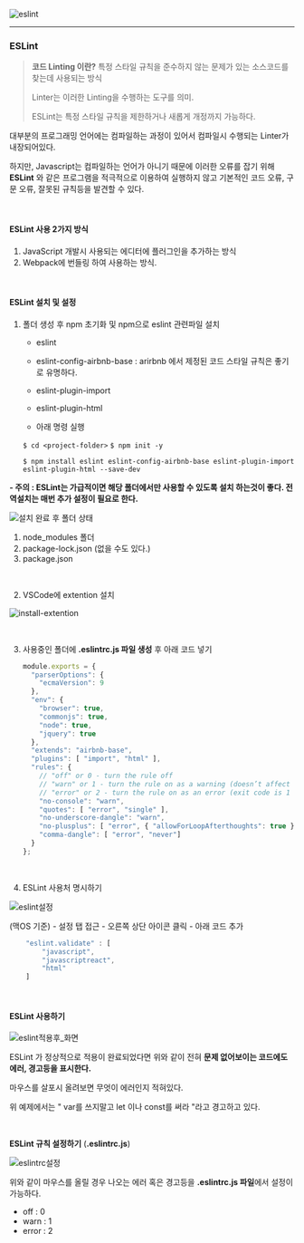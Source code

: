 ![eslint](https://miro.medium.com/max/888/1*adPg-Z859DytSea5oLARGg.png)

-----------

### ESLint

> **코드 Linting 이란?** 특정 스타일 규칙을 준수하지 않는 문제가 있는 소스코드를 찾는데 사용되는 방식
>
> Linter는 이러한 Linting을 수행하는 도구를 의미.
>
> ESLint는 특정 스타일 규칙을 제한하거나 새롭게 개정까지 가능하다.

 대부분의 프로그래밍 언어에는 컴파일하는 과정이 있어서 컴파일시 수행되는 Linter가 내장되어있다. 

 하지만, Javascript는 컴파일하는 언어가 아니기 때문에 이러한 오류를 잡기 위해 **ESLint** 와 같은 프로그램을 적극적으로 이용하여 실행하지 않고 기본적인 코드 오류, 구문 오류, 잘못된 규칙등을 발견할 수 있다.

<br/>

#### ESLint 사용 2가지 방식

1. JavaScript 개발시 사용되는 에디터에 플러그인을 추가하는 방식
2. Webpack에 번들링 하여 사용하는 방식.

<br/>

#### ESLint 설치 및 설정

1. 폴더 생성 후  npm 초기화 및 npm으로 eslint 관련파일 설치

   - eslint
   - eslint-config-airbnb-base : arirbnb 에서 제정된 코드 스타일 규칙은 좋기로 유명하다.
   - eslint-plugin-import
   - eslint-plugin-html

   

   - 아래 명령 실행 

   `$ cd <project-folder>`
   `$ npm init -y`

   `$ npm install eslint eslint-config-airbnb-base eslint-plugin-import eslint-plugin-html --save-dev`

**- 주의 : ESLint는 가급적이면 해당 폴더에서만 사용할 수 있도록 설치 하는것이 좋다. 전역설치는 매번 추가 설정이 필요로 한다.**

![설치 완료 후 폴더 상태](https://user-images.githubusercontent.com/31315644/66038841-33c0e480-e54e-11e9-9fc8-4277d185b003.jpeg)

1. node_modules 폴더
2. package-lock.json (없을 수도 있다.)
3. package.json

<br/>

2. VSCode에 extention 설치

![install-extention](https://user-images.githubusercontent.com/31315644/66038837-30c5f400-e54e-11e9-9e9b-767e6e52d3c1.jpeg)

<br/>

3. 사용중인 폴더에 **.eslintrc.js 파일 생성** 후 아래 코드 넣기

   ```javascript
   module.exports = {
     "parserOptions": {
       "ecmaVersion": 9
     },
     "env": {
       "browser": true,
       "commonjs": true,
       "node": true,
       "jquery": true
     },
     "extends": "airbnb-base",
     "plugins": [ "import", "html" ],
     "rules": {
       // "off" or 0 - turn the rule off
       // "warn" or 1 - turn the rule on as a warning (doesn’t affect exit code)
       // "error" or 2 - turn the rule on as an error (exit code is 1 when triggered)
       "no-console": "warn",
       "quotes": [ "error", "single" ],
       "no-underscore-dangle": "warn",
       "no-plusplus": [ "error", { "allowForLoopAfterthoughts": true }],
       "comma-dangle": [ "error", "never"]
     }
   };
   ```

   <br/>

4. ESLint 사용처 명시하기

![eslint설정](https://user-images.githubusercontent.com/31315644/66038839-328fb780-e54e-11e9-9c45-8e29642ddd46.png)

(맥OS 기준) - 설정 탭 접근 - 오른쪽 상단 아이콘 클릭 - 아래 코드 추가

```javascript
    "eslint.validate" : [
        "javascript",
        "javascriptreact",
        "html"
    ]
```

<br/>

#### ESLint 사용하기

![eslint적용후_화면](https://user-images.githubusercontent.com/31315644/66040112-9ebfea80-e551-11e9-90e0-56c772a946fa.jpeg)

ESLint 가 정상적으로 적용이 완료되었다면 위와 같이 전혀 **문제 없어보이는 코드에도 에러, 경고등을 표시한다.**

마우스를 살포시 올려보면 무엇이 에러인지 적혀있다.

위 예제에서는 " var를 쓰지말고 let 이나 const를 써라 "라고 경고하고 있다.

<br/>

**ESLint 규칙 설정하기** (**.eslintrc.js**)

![eslintrc설정](https://user-images.githubusercontent.com/31315644/66040781-51447d00-e553-11e9-9332-055fa22c9a9a.jpeg)

위와 같이 마우스를 올릴 경우 나오는 에러 혹은 경고등을 **.eslintrc.js 파일**에서 설정이 가능하다.

- off : 0
- warn : 1
- error : 2

